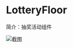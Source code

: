 # LotteryFloor

简介：抽奖活动组件

![截图](https://img13.360buyimg.com/imagetools/jfs/t1/120729/24/10868/343388/5f45d2cfE8abf990d/8273780a0eb162f9.jpg)





